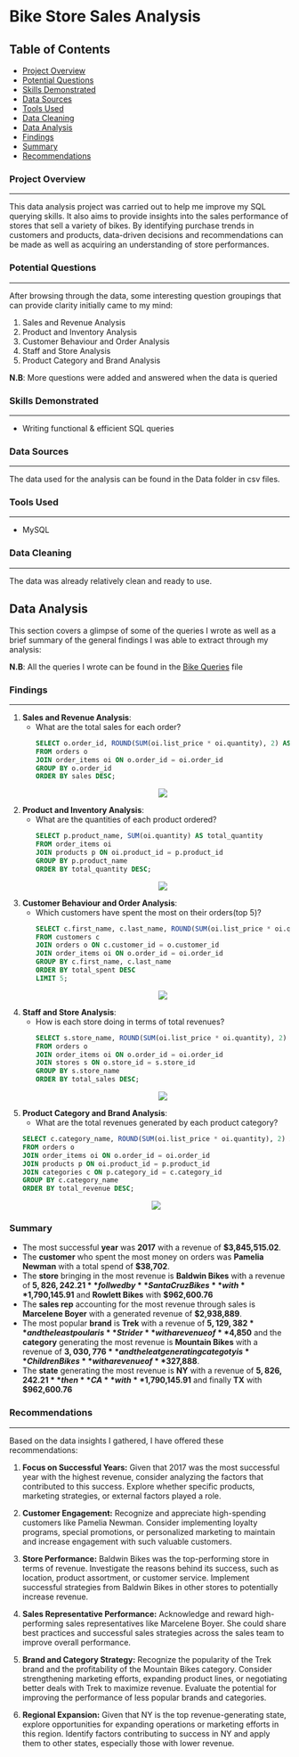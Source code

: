 # Bike Store Sales Analysis

## Table of Contents
- [Project Overview](#project-overview)
- [Potential Questions](#potential-questions)
- [Skills Demonstrated](#skills-demonstrated)
- [Data Sources](#data-sources)
- [Tools Used](#tools-used)
- [Data Cleaning](#data-cleaning)
- [Data Analysis](#data-analysis)
- [Findings](#findings)
- [Summary](#summary)
- [Recommendations](#recommendations)

### Project Overview
---
This data analysis project was carried out to help me improve my SQL querying skills. It also aims to provide insights into the sales performance of stores that sell a variety of bikes. By identifying purchase trends in customers and products, data-driven decisions and recommendations can be made as well as acquiring an understanding of store performances. 

### Potential Questions
---
After browsing through the data, some interesting question groupings that can provide clarity initially came to my mind:
1. Sales and Revenue Analysis 
2. Product and Inventory Analysis
3. Customer Behaviour and Order Analysis
4. Staff and Store Analysis
5. Product Category and Brand Analysis

**N.B**: More questions were added and answered when the data is queried

### Skills Demonstrated
---
- Writing functional & efficient SQL queries

### Data Sources
---
The data used for the analysis can be found in the Data folder in csv files.

### Tools Used
---
- MySQL

### Data Cleaning
---
The data was already relatively clean and ready to use.

## Data Analysis
This section covers a glimpse of some of the queries I wrote as well as a brief summary of the general findings I was able to extract through my analysis:

**N.B**: All the queries I wrote can be found in the [Bike Queries](bike_queries.sql) file

### Findings
---
1. **Sales and Revenue Analysis**:
   - What are the total sales for each order?
     ```sql
     SELECT o.order_id, ROUND(SUM(oi.list_price * oi.quantity), 2) AS sales
     FROM orders o
     JOIN order_items oi ON o.order_id = oi.order_id
     GROUP BY o.order_id
     ORDER BY sales DESC;
     ```
     <p align="center">
      <img src="ordersales.png">
     </p>
2. **Product and Inventory Analysis**:
   - What are the quantities of each product ordered?
     ```sql
     SELECT p.product_name, SUM(oi.quantity) AS total_quantity
     FROM order_items oi 
     JOIN products p ON oi.product_id = p.product_id
     GROUP BY p.product_name
     ORDER BY total_quantity DESC;
     ```
     <p align="center">
      <img src="prodquant.png">
     </p>
4. **Customer Behaviour and Order Analysis**:
   - Which customers have spent the most on their orders(top 5)?
     ```sql
     SELECT c.first_name, c.last_name, ROUND(SUM(oi.list_price * oi.quantity), 2) AS total_spent
     FROM customers c 
     JOIN orders o ON c.customer_id = o.customer_id
     JOIN order_items oi ON o.order_id = oi.order_id
     GROUP BY c.first_name, c.last_name
     ORDER BY total_spent DESC
     LIMIT 5;
     ```
     <p align="center">
      <img src="cust_top5.png">
     </p>
6. **Staff and Store Analysis**:
   - How is each store doing in terms of total revenues?
     ```sql
     SELECT s.store_name, ROUND(SUM(oi.list_price * oi.quantity), 2) as total_sales
     FROM orders o 
     JOIN order_items oi ON o.order_id = oi.order_id
     JOIN stores s ON o.store_id = s.store_id
     GROUP BY s.store_name
     ORDER BY total_sales DESC;
     ```
     <p align="center">
      <img src="storerev.png">
     </p>
8. **Product Category and Brand Analysis**:
   - What are the total revenues generated by each product category?
    ```sql
    SELECT c.category_name, ROUND(SUM(oi.list_price * oi.quantity), 2) AS total_revenue
    FROM orders o 
    JOIN order_items oi ON o.order_id = oi.order_id
    JOIN products p ON oi.product_id = p.product_id
    JOIN categories c ON p.category_id = c.category_id
    GROUP BY c.category_name
    ORDER BY total_revenue DESC;
    ```
    <p align="center">
      <img src="catrev.png">
     </p>

### Summary
- The most successful **year** was **2017** with a revenue of **$3,845,515.02**.
- The **customer** who spent the most money on orders was **Pamelia Newman** with a total spend of **$38,702**.
- The **store** bringing in the most revenue is **Baldwin Bikes** with a revenue of **$5,826,242.21** follwed by **Santa Cruz Bikes** with **$1,790,145.91** and **Rowlett Bikes** with **$962,600.76**
- The **sales rep** accounting for the most revenue through sales is **Marcelene Boyer** with a generated revenue of **$2,938,889**.
- The most popular **brand** is **Trek** with a revenue of **$5,129,382** and the least poular is **Strider** with a revenue of **$4,850** and the **category** generating the most revenue is **Mountain Bikes** with a revenue of **$3,030,776** and the leat generating categoty is **Children Bikes** with a revenue of **$327,888**.
- The **state** generating the most revenue is **NY** with a revenue of **$5,826,242.21** then **CA** with **$1,790,145.91** and finally **TX** with **$962,600.76**

### Recommendations
---
Based on the data insights I gathered, I have offered these recommendations:

1. **Focus on Successful Years:** Given that 2017 was the most successful year with the highest revenue, consider analyzing the factors that contributed to this success. Explore whether specific products, marketing strategies, or external factors played a role.

2. **Customer Engagement:** Recognize and appreciate high-spending customers like Pamelia Newman. Consider implementing loyalty programs, special promotions, or personalized marketing to maintain and increase engagement with such valuable customers.

3. **Store Performance:** Baldwin Bikes was the top-performing store in terms of revenue. Investigate the reasons behind its success, such as location, product assortment, or customer service. Implement successful strategies from Baldwin Bikes in other stores to potentially increase revenue.

4. **Sales Representative Performance:** Acknowledge and reward high-performing sales representatives like Marcelene Boyer. She could share best practices and successful sales strategies across the sales team to improve overall performance.

5. **Brand and Category Strategy:** Recognize the popularity of the Trek brand and the profitability of the Mountain Bikes category. Consider strengthening marketing efforts, expanding product lines, or negotiating better deals with Trek to maximize revenue. Evaluate the potential for improving the performance of less popular brands and categories.

6. **Regional Expansion:** Given that NY is the top revenue-generating state, explore opportunities for expanding operations or marketing efforts in this region. Identify factors contributing to success in NY and apply them to other states, especially those with lower revenue.

